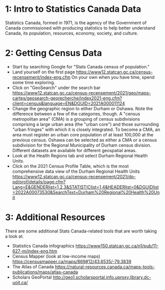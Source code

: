 # 1: Intro to Statistics Canada Data

Statistics Canada, formed in 1971, is the agency of the Government of Canada commissioned with producing statistics to help better understand Canada, its population, resources, economy, society, and culture.

# 2: Getting Census Data

- Start by searching Google for "Stats Canada census of population."
- Land yourself on the first page https://www12.statcan.gc.ca/census-recensement/index-eng.cfm On your own when you have time, spend some time exploring.
- Click on "GeoSearch" under the search bar https://www12.statcan.gc.ca/census-recensement/2021/geo/maps-cartes/geosearch-georecherche/index2021-eng.cfm?client=census&language=EN&DGUID=2021A000011124
- Change the geographic region to either Durham or Oshawa. Note the difference between a few of the categories, though. A "census metropolitan area" (CMA) is a grouping of census subdivisions comprising a large urban area (the "urban core") and those surrounding "urban fringes" with which it is closely integrated. To become a CMA, an area must register an urban core population of at least 100,000 at the previous census. Oshawa can be selected as either a CMA or a census subdivision for the Regional Municipality of Durham census division. Different datasets are available for different geospatial areas.
- Look at the Health Regions tab and select Durham Regional Health Units.
- Click on the 2021 Census Profile Table, which is the most comprehensive data view of the Durham Regional Health Units https://www12.statcan.gc.ca/census-recensement/2021/dp-pd/prof/details/page.cfm?Lang=E&GENDERlist=1,2,3&STATISTIClist=1,4&HEADERlist=0&DGUIDlist=2022A00073530&SearchText=Durham%20Regional%20Health%20Unit

# 3: Additional Resources

There are some additional Stats Canada-related tools that are worth taking a look at.

- Statistics Canada infographics https://www150.statcan.gc.ca/n1/pub/11-627-m/index-eng.htm
- Census Mapper (look at low-income maps) https://censusmapper.ca/maps/869#12/43.6535/-79.3839
- The Atlas of Canada https://natural-resources.canada.ca/maps-tools-publications/maps/atlas-canada
- Scholars GeoPortal http://geo1.scholarsportal.info.uproxy.library.dc-uoit.ca/
